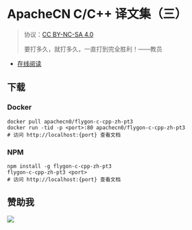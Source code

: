 # ApacheCN C/C++ 译文集（三）

> 协议：[CC BY-NC-SA 4.0](http://creativecommons.org/licenses/by-nc-sa/4.0/)
> 
> 要打多久，就打多久，一直打到完全胜利！——教员

* [在线阅读](https://ccpp3.flygon.net)
## 下载

### Docker

```
docker pull apachecn0/flygon-c-cpp-zh-pt3
docker run -tid -p <port>:80 apachecn0/flygon-c-cpp-zh-pt3
# 访问 http://localhost:{port} 查看文档
```

### NPM

```
npm install -g flygon-c-cpp-zh-pt3
flygon-c-cpp-zh-pt3 <port>
# 访问 http://localhost:{port} 查看文档
```

## 赞助我

![](https://img-blog.csdnimg.cn/20200112005920729.png)
